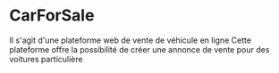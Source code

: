 # CarForSale
Il s'agit d'une plateforme web de vente de véhicule en ligne 
Cette plateforme offre la possibilité de créer une annonce de vente pour des voitures particulière
